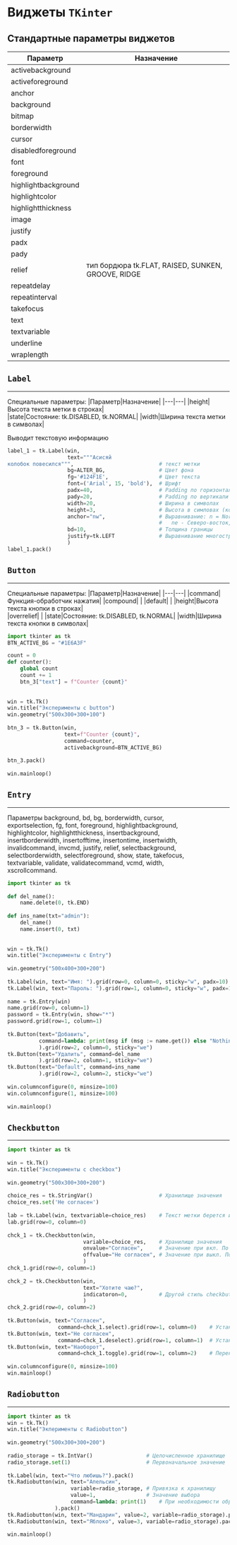 # Виджеты `TKinter`

## Стандартные параметры виджетов

|Параметр|Назначение|
|---|---|
|activebackground| |
|activeforeground| |
|anchor| |  
|background| |
|bitmap| |
|borderwidth| |
|cursor| |  
|disabledforeground| |
|font| |
|foreground| |  
|highlightbackground| |
|highlightcolor| |  
|highlightthickness| |
|image| |
|justify| |  
|padx| |
|pady| |
|relief|тип бордюра tk.FLAT, RAISED, SUNKEN, GROOVE, RIDGE|
|repeatdelay| |  
|repeatinterval| |
|takefocus| |
|text| |  
|textvariable| |
|underline| |
|wraplength| |

## `Label`
***
Специальные параметры:
|Параметр|Назначение|
|---|---|
|height|Высота текста метки в строках|  
|state|Состояние: tk.DISABLED, tk.NORMAL|
|width|Ширина текста метки в символах|


Выводит текстовую информацию
```python
label_1 = tk.Label(win,  
                   text="""Асисяй  
колобок повесился""",                           # текст метки  
                   bg=ALTER_BG,                 # Цвет фона  
                   fg='#124F1E',                # Цвет текста  
                   font=('Arial', 15, 'bold'),  # Шрифт  
                   padx=40,                     # Padding по горизонтали  
                   pady=20,                     # Padding по вертикали  
                   width=20,                    # Ширина в символах  
                   height=3,                    # Высота в симловах (количество строк)  
                   anchor="nw",                 # Выравнивание: n = North(верх)... и т.д.  
                                                #   ne - Северо-восток, center - центр                   relief=tk.RAISED,            # Стиль границы  
                   bd=10,                       # Толщина границы  
                   justify=tk.LEFT              # Выравнивание многострочного текста  
                   )  
label_1.pack()
```


## `Button`
***
Специальные параметры:
|Параметр|Назначение|
|---|---|
|command|Функция-обработчик нажатия|
|compound| |
|default| |
|height|Высота текста кнопки в строках|  
|overrelief| |
|state|Состояние: tk.DISABLED, tk.NORMAL|
|width|Ширина текста кнопки в символах|

```python
import tkinter as tk  
BTN_ACTIVE_BG = "#1E6A3F"  

count = 0  
def counter():  
    global count  
    count += 1  
    btn_3["text"] = f"Counter {count}"  
  
  
win = tk.Tk()  
win.title("Эксперименты с button")  
win.geometry("500x300+300+100")  
  
btn_3 = tk.Button(win,  
                  text=f"Counter {count}",  
                  command=counter,  
                  activebackground=BTN_ACTIVE_BG)  
  
btn_3.pack()  
  
win.mainloop()
```


## `Entry`
***
Параметры
background, bd, bg, borderwidth, cursor,  
exportselection, fg, font, foreground, highlightbackground,  
highlightcolor, highlightthickness, insertbackground,  
insertborderwidth, insertofftime, insertontime, insertwidth,  
invalidcommand, invcmd, justify, relief, selectbackground,  
selectborderwidth, selectforeground, show, state, takefocus,  
textvariable, validate, validatecommand, vcmd, width,  
xscrollcommand.

```python
import tkinter as tk  
  
def del_name():  
    name.delete(0, tk.END)  
  
def ins_name(txt="admin"):  
    del_name()  
    name.insert(0, txt)  
  
  
win = tk.Tk()  
win.title("Эксперименты с Entry")  
  
win.geometry("500x400+300+200")  
  
tk.Label(win, text="Имя: ").grid(row=0, column=0, sticky="w", padx=10)  
tk.Label(win, text="Пароль: ").grid(row=1, column=0, sticky="w", padx=10)  
  
name = tk.Entry(win)  
name.grid(row=0, column=1)  
password = tk.Entry(win, show="*")  
password.grid(row=1, column=1)  
  
tk.Button(text="Добавить",  
          command=lambda: print(msg if (msg := name.get()) else "Nothing")  
          ).grid(row=2, column=0, sticky="we")  
tk.Button(text="Удалить", command=del_name  
          ).grid(row=2, column=1, sticky="we")  
tk.Button(text="Default", command=ins_name  
          ).grid(row=2, column=2, sticky="we")  
  
win.columnconfigure(0, minsize=100)  
win.columnconfigure(1, minsize=100)  
  
win.mainloop()
```

## `Checkbutton`
***

```python
import tkinter as tk  
  
win = tk.Tk()  
win.title("Эксперименты с checkbox")  
  
win.geometry("500x300+300+200")  
  
choice_res = tk.StringVar()                     # Хранилище значения  
choice_res.set('Не согласен')  
  
lab = tk.Label(win, textvariable=choice_res)    # Текст метки берется из хранилища  
lab.grid(row=0, column=0)  
  
chck_1 = tk.Checkbutton(win,  
                        variable=choice_res,    # Хранилище значения  
                        onvalue="Согласен",     # Значение при вкл. По умолчанию 1  
                        offvalue="Не согласен", # Значение при выкл. По умолчанию 0  
                        )  
chck_1.grid(row=0, column=1)  
  
chck_2 = tk.Checkbutton(win,  
                        text="Хотите чаю?",  
                        indicatoron=0,          # Другой стиль checkbutton  
                        )  
chck_2.grid(row=0, column=2)  
  
tk.Button(win, text="Согласен",  
                command=chck_1.select).grid(row=1, column=0)    # Установить ДА  
tk.Button(win, text="Не согласен",  
                command=chck_1.deselect).grid(row=1, column=1)  # Установить НЕТ  
tk.Button(win, text="Наоборот",  
                command=chck_1.toggle).grid(row=1, column=2)    # Переключатель  
  
win.columnconfigure(0, minsize=100)  
win.mainloop()
```

## `Radiobutton`
***

```python
import tkinter as tk  
win = tk.Tk()  
win.title("Экперименты с Radiobutton")  
  
win.geometry("500x300+300+200")  
  
radio_storage = tk.IntVar()                 # Целочисленное хранилище  
radio_storage.set(1)                        # Первоначальное значение  
  
tk.Label(win, text="Что любишь?").pack()  
tk.Radiobutton(win, text="Апельсин",  
                    variable=radio_storage, # Привязка к хранилищу  
                    value=1,                # Значение выбора  
                    command=lambda: print(1)    # При необходимости обработчик  
               ).pack()  
tk.Radiobutton(win, text="Мандарин", value=2, variable=radio_storage).pack()  
tk.Radiobutton(win, text="Яблоко", value=3, variable=radio_storage).pack()  
  
win.mainloop()
```
